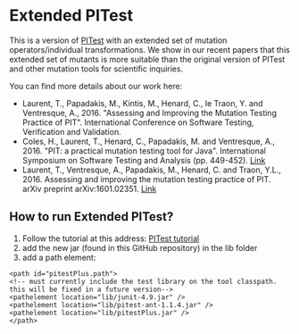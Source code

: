 # Extended PITest

This is a version of [PITest](http://pitest.org) with an extended set of mutation operators/individual transformations. We show in our recent papers that this extended set of mutants is more suitable than the original version of PITest and other mutation tools for scientific inquiries.

You can find more details about our work here:
 * Laurent, T., Papadakis, M., Kintis, M., Henard, C., le Traon, Y. and Ventresque, A., 2016. "Assessing and Improving the Mutation Testing Practice of PIT". International Conference on Software Testing, Verification and Validation. 
 * Coles, H., Laurent, T., Henard, C., Papadakis, M. and Ventresque, A., 2016. "PIT: a practical mutation testing tool for Java". International Symposium on Software Testing and Analysis (pp. 449-452). [Link](http://researchrepository.ucd.ie/handle/10197/7748)
 * Laurent, T., Ventresque, A., Papadakis, M., Henard, C. and Traon, Y.L., 2016. Assessing and improving the mutation testing practice of PIT. arXiv preprint arXiv:1601.02351. [Link](https://arxiv.org/abs/1601.02351)

## How to run Extended PITest?

 1. Follow the tutorial at this address: [PITest tutorial](http://pitest.org/quickstart/ant/)
 2. add the new jar (found in this GitHub repository) in the lib folder
 3. add a path element:
 ~~~~
<path id="pitestPlus.path">
 <!-- must currently include the test library on the tool classpath. this will be fixed in a future version-->
 <pathelement location="lib/junit-4.9.jar" />
 <pathelement location="lib/pitest-ant-1.1.4.jar" />
 <pathelement location="lib/pitestPlus.jar" />
 </path>
~~~~
